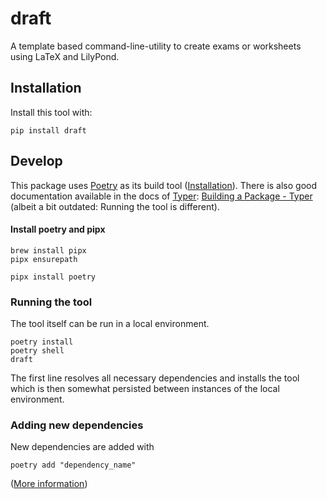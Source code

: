 # draft

A template based command-line-utility to create exams or worksheets using 
LaTeX and LilyPond.

## Installation

Install this tool with:

```
pip install draft
```

## Develop

This package uses [Poetry](https://python-poetry.org/) as its build tool 
([Installation](https://python-poetry.org/docs/#installation)).
There is also good documentation available in the docs of [Typer](https://typer.tiangolo.com/): 
[Building a Package - Typer](https://typer.tiangolo.com/tutorial/package/) 
(albeit a bit outdated: Running the tool is different).

#### Install poetry and pipx

```
brew install pipx
pipx ensurepath

pipx install poetry
```

### Running the tool

The tool itself can be run in a local environment. 

```
poetry install
poetry shell
draft
```

The first line resolves all necessary dependencies and installs the tool which
is then somewhat persisted between instances of the local environment.

### Adding new dependencies

New dependencies are added with

```
poetry add "dependency_name"
```

([More information](https://python-poetry.org/docs/basic-usage/#activating-the-virtual-environment))
